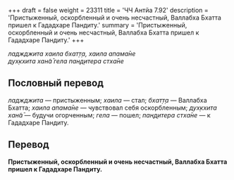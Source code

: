 +++
draft = false
weight = 23311
title = 'ЧЧ Антйа 7.92'
description = 'Пристыженный, оскорбленный и очень несчастный, Валлабха Бхатта пришел к Гададхаре Пандиту.'
summary = 'Пристыженный, оскорбленный и очень несчастный, Валлабха Бхатта пришел к Гададхаре Пандиту.'
+++

_ладжджита хаила бхат̣т̣а, хаила апама̄не  
дух̣кхита хан̃а̄ гела пан̣д̣итера стха̄не_

## Пословный перевод

_ладжджита_ — пристыженным; _хаила_ — стал; _бхат̣т̣а_ — Валлабха Бхатта; _хаила_ _апама̄не_ — чувствовал себя оскорбленным; _дух̣кхита_ _хан̃а̄_ — будучи огорченным; _гела_ — пошел; _пан̣д̣итера_ _стха̄не_ — к Гададхаре Пандиту.

## Перевод

**Пристыженный, оскорбленный и очень несчастный, Валлабха Бхатта пришел к Гададхаре Пандиту.**
